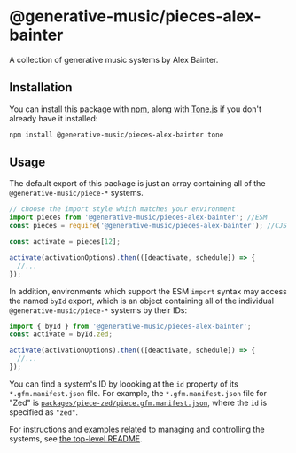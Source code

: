 # @generative-music/pieces-alex-bainter

A collection of generative music systems by Alex Bainter.

## Installation

You can install this package with [npm], along with [Tone.js] if you don't already have it installed:

```bash
npm install @generative-music/pieces-alex-bainter tone
```

## Usage

The default export of this package is just an array containing all of the `@generative-music/piece-*` systems.

```javascript
// choose the import style which matches your environment
import pieces from '@generative-music/pieces-alex-bainter'; //ESM
const pieces = require('@generative-music/pieces-alex-bainter'); //CJS

const activate = pieces[12];

activate(activationOptions).then(([deactivate, schedule]) => {
  //...
});
```

In addition, environments which support the ESM `import` syntax may access the named `byId` export, which is an object containing all of the individual `@generative-music/piece-*` systems by their IDs:

```javascript
import { byId } from '@generative-music/pieces-alex-bainter';
const activate = byId.zed;

activate(activationOptions).then(([deactivate, schedule]) => {
  //...
});
```

You can find a system's ID by loooking at the `id` property of its `*.gfm.manifest.json` file. For example, the `*.gfm.manifest.json` file for "Zed" is [`packages/piece-zed/piece.gfm.manifest.json`]('../piece-zed/piece.gfm.manifest.json'), where the `id` is specified as `"zed"`.

For instructions and examples related to managing and controlling the systems, see [the top-level README](../../README.md#Usage).

[npm]: https://www.npmjs.com/
[tone.js]: https://tonejs.github.io/

